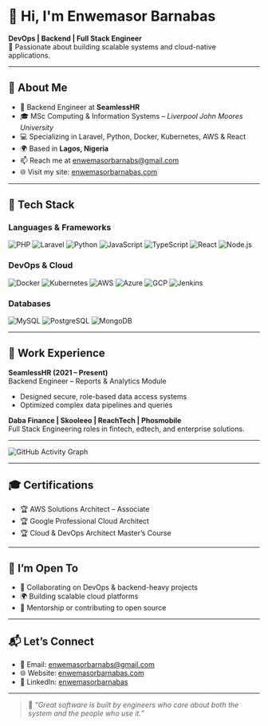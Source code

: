 # 👋 Hi, I'm Enwemasor Barnabas

**DevOps | Backend | Full Stack Engineer**  
🎯 Passionate about building scalable systems and cloud-native applications.

---

## 🧠 About Me

- 🏢 Backend Engineer at **SeamlessHR**  
- 🎓 MSc Computing & Information Systems – *Liverpool John Moores University*  
- 💻 Specializing in Laravel, Python, Docker, Kubernetes, AWS & React  
- 🌍 Based in **Lagos, Nigeria**  
- 📫 Reach me at [enwemasorbarnabs@gmail.com](mailto:enwemasorbarnabs@gmail.com)  
- 🌐 Visit my site: [enwemasorbarnabas.com](https://enwemasorbarnabas.com)

---

## 🚀 Tech Stack

### Languages & Frameworks
![PHP](https://img.shields.io/badge/PHP-777BB4?style=flat&logo=php&logoColor=white)
![Laravel](https://img.shields.io/badge/Laravel-E74430?style=flat&logo=laravel&logoColor=white)
![Python](https://img.shields.io/badge/Python-3776AB?style=flat&logo=python&logoColor=white)
![JavaScript](https://img.shields.io/badge/JavaScript-F7DF1E?style=flat&logo=javascript&logoColor=black)
![TypeScript](https://img.shields.io/badge/TypeScript-3178C6?style=flat&logo=typescript&logoColor=white)
![React](https://img.shields.io/badge/React-61DAFB?style=flat&logo=react&logoColor=black)
![Node.js](https://img.shields.io/badge/Node.js-339933?style=flat&logo=node.js&logoColor=white)

### DevOps & Cloud
![Docker](https://img.shields.io/badge/Docker-2496ED?style=flat&logo=docker&logoColor=white)
![Kubernetes](https://img.shields.io/badge/Kubernetes-326CE5?style=flat&logo=kubernetes&logoColor=white)
![AWS](https://img.shields.io/badge/AWS-232F3E?style=flat&logo=amazon-aws&logoColor=white)
![Azure](https://img.shields.io/badge/Azure-0078D4?style=flat&logo=microsoft-azure&logoColor=white)
![GCP](https://img.shields.io/badge/GCP-4285F4?style=flat&logo=google-cloud&logoColor=white)
![Jenkins](https://img.shields.io/badge/Jenkins-D24939?style=flat&logo=jenkins&logoColor=white)

### Databases
![MySQL](https://img.shields.io/badge/MySQL-005C84?style=flat&logo=mysql&logoColor=white)
![PostgreSQL](https://img.shields.io/badge/PostgreSQL-336791?style=flat&logo=postgresql&logoColor=white)
![MongoDB](https://img.shields.io/badge/MongoDB-47A248?style=flat&logo=mongodb&logoColor=white)

---

## 💼 Work Experience

**SeamlessHR (2021 – Present)**  
Backend Engineer – Reports & Analytics Module  
- Designed secure, role-based data access systems  
- Optimized complex data pipelines and queries

**Daba Finance | Skooleeo | ReachTech | Phosmobile**  
Full Stack Engineering roles in fintech, edtech, and enterprise solutions.

---

![GitHub Activity Graph](https://github-readme-activity-graph.cyclic.app/graph?username=eenwemasor&theme=github-compact)

---

## 🎓 Certifications

- 🏆 AWS Solutions Architect – Associate  
- 🏆 Google Professional Cloud Architect  
- 🏆 Cloud & DevOps Architect Master’s Course

---

## 🤝 I’m Open To

- 🔧 Collaborating on DevOps & backend-heavy projects  
- 🌍 Building scalable cloud platforms  
- 🧪 Mentorship or contributing to open source

---

## 📬 Let’s Connect

- 📧 Email: [enwemasorbarnabs@gmail.com](mailto:enwemasorbarnabs@gmail.com)  
- 🌐 Website: [enwemasorbarnabas.com](https://enwemasorbarnabas.com)  
- 💼 LinkedIn: [enwemasorbarnabas](https://www.linkedin.com/in/enwemasorbarnabas)

---

> 🧩 *“Great software is built by engineers who care about both the system and the people who use it.”*

